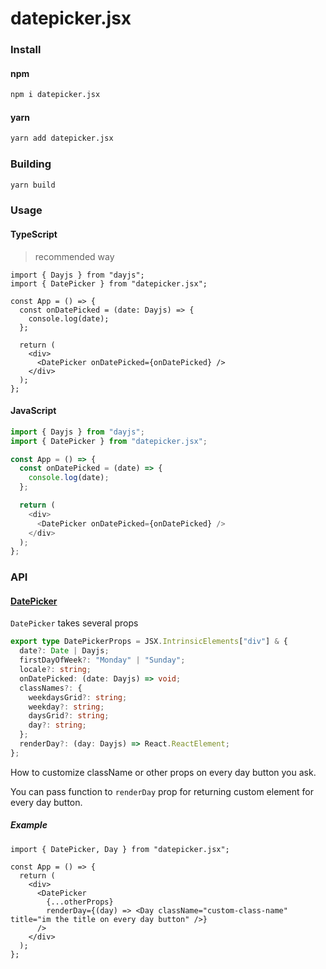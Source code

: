 # datepicker.jsx

### Install

#### npm

```bash
npm i datepicker.jsx
```

#### yarn

```bash
yarn add datepicker.jsx
```

### Building

```bash
yarn build
```

### Usage

#### TypeScript

> recommended way

```tsx
import { Dayjs } from "dayjs";
import { DatePicker } from "datepicker.jsx";

const App = () => {
  const onDatePicked = (date: Dayjs) => {
    console.log(date);
  };

  return (
    <div>
      <DatePicker onDatePicked={onDatePicked} />
    </div>
  );
};
```

#### JavaScript

```javascript
import { Dayjs } from "dayjs";
import { DatePicker } from "datepicker.jsx";

const App = () => {
  const onDatePicked = (date) => {
    console.log(date);
  };

  return (
    <div>
      <DatePicker onDatePicked={onDatePicked} />
    </div>
  );
};
```

### API

#### [DatePicker](./src/components/DatePicker.tsx)

`DatePicker` takes several props

```typescript
export type DatePickerProps = JSX.IntrinsicElements["div"] & {
  date?: Date | Dayjs;
  firstDayOfWeek?: "Monday" | "Sunday";
  locale?: string;
  onDatePicked: (date: Dayjs) => void;
  classNames?: {
    weekdaysGrid?: string;
    weekday?: string;
    daysGrid?: string;
    day?: string;
  };
  renderDay?: (day: Dayjs) => React.ReactElement;
};
```

How to customize className or other props on every day button you ask.

You can pass function to `renderDay` prop for returning custom element for every day button.

##### Example

```tsx
import { DatePicker, Day } from "datepicker.jsx";

const App = () => {
  return (
    <div>
      <DatePicker
        {...otherProps}
        renderDay={(day) => <Day className="custom-class-name" title="im the title on every day button" />}
      />
    </div>
  );
};
```
